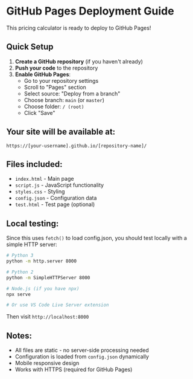 # GitHub Pages Deployment Guide

This pricing calculator is ready to deploy to GitHub Pages!

## Quick Setup

1. **Create a GitHub repository** (if you haven't already)
2. **Push your code** to the repository
3. **Enable GitHub Pages**:
   - Go to your repository settings
   - Scroll to "Pages" section
   - Select source: "Deploy from a branch"
   - Choose branch: `main` (or `master`)
   - Choose folder: `/ (root)`
   - Click "Save"

## Your site will be available at:
```
https://[your-username].github.io/[repository-name]/
```

## Files included:
- `index.html` - Main page
- `script.js` - JavaScript functionality
- `styles.css` - Styling
- `config.json` - Configuration data
- `test.html` - Test page (optional)

## Local testing:
Since this uses `fetch()` to load config.json, you should test locally with a simple HTTP server:

```bash
# Python 3
python -m http.server 8000

# Python 2
python -m SimpleHTTPServer 8000

# Node.js (if you have npx)
npx serve

# Or use VS Code Live Server extension
```

Then visit `http://localhost:8000`

## Notes:
- All files are static - no server-side processing needed
- Configuration is loaded from `config.json` dynamically
- Mobile responsive design
- Works with HTTPS (required for GitHub Pages)

